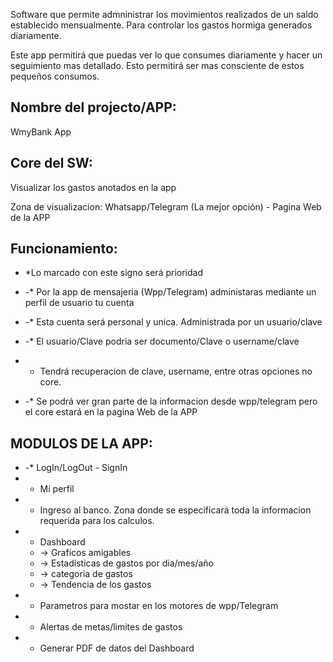 Software que permite admninistrar los movimientos realizados de un saldo establecido mensualmente. Para controlar los gastos hormiga generados diariamente.

Este app permitirá que puedas ver lo que consumes diariamente y hacer un seguimiento mas detallado. Esto permitirá ser mas consciente de estos pequeños consumos.



## Nombre del projecto/APP: 

WmyBank App

## Core del SW: 

Visualizar los gastos anotados en la app

Zona de visualizacion: Whatsapp/Telegram (La mejor opción) - Pagina Web de la APP

## Funcionamiento:
* *Lo marcado con este signo será prioridad

* -* Por la app de mensajeria (Wpp/Telegram) administaras mediante un perfil de usuario tu cuenta
* -* Esta cuenta será personal y unica. Administrada por un usuario/clave
* -* El usuario/Clave podria ser documento/Clave o username/clave
* -  Tendrá recuperacion de clave, username, entre otras opciones no core.
* -* Se podrá ver gran parte de la informacion desde wpp/telegram pero el core estará en la pagina Web de la APP

## MODULOS DE LA APP:

* -* LogIn/LogOut - SignIn
* -  Mi perfil
* -  Ingreso al banco. Zona donde se especificará toda la informacion requerida para los calculos.
* -  Dashboard
	* -> Graficos amigables
	* -> Estadisticas de gastos por dia/mes/año
	* -> categoria de gastos
	* -> Tendencia de los gastos
* - Parametros para mostar en los motores de wpp/Telegram
* - Alertas de metas/limites de gastos
* - Generar PDF de datos del Dashboard